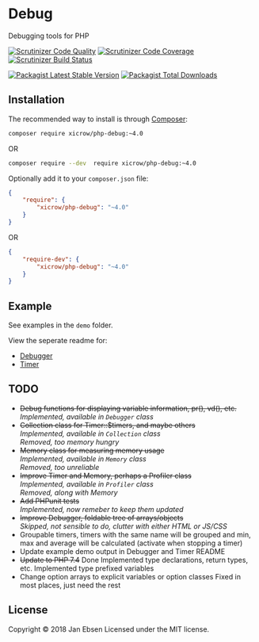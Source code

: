 # Debug

Debugging tools for PHP

[![Scrutinizer Code Quality](https://scrutinizer-ci.com/g/xicrow/php-debug/badges/quality-score.png?b=master)](https://scrutinizer-ci.com/g/xicrow/php-debug/?branch=master)
[![Scrutinizer Code Coverage](https://scrutinizer-ci.com/g/xicrow/php-debug/badges/coverage.png?b=master)](https://scrutinizer-ci.com/g/xicrow/php-debug/?branch=master)
[![Scrutinizer Build Status](https://scrutinizer-ci.com/g/xicrow/php-debug/badges/build.png?b=master)](https://scrutinizer-ci.com/g/xicrow/php-debug/build-status/master)

[![Packagist Latest Stable Version](https://poser.pugx.org/xicrow/php-debug/v/stable)](https://packagist.org/packages/xicrow/php-debug)
[![Packagist Total Downloads](https://poser.pugx.org/xicrow/php-debug/downloads)](https://packagist.org/packages/xicrow/php-debug)

## Installation

The recommended way to install is through [Composer](https://getcomposer.org/):

```bash
composer require xicrow/php-debug:~4.0
```
OR
```bash
composer require --dev  require xicrow/php-debug:~4.0
```

Optionally add it to your `composer.json` file:

```json
{
	"require": {
		"xicrow/php-debug": "~4.0"
	}
}
```
OR
```json
{
	"require-dev": {
		"xicrow/php-debug": "~4.0"
	}
}
```

## Example

See examples in the `demo` folder.

View the seperate readme for:

- [Debugger](Debugger.md)
- [Timer](Timer.md)

## TODO

- ~~Debug functions for displaying variable information, pr(), vd(), etc.~~  
  *Implemented, available in `Debugger` class*
- ~~Collection class for Timer::$timers, and maybe others~~  
  *Implemented, available in `Collection` class*  
  *Removed, too memory hungry*
- ~~Memory class for measuring memory usage~~  
  *Implemented, available in `Memory` class*  
  *Removed, too unreliable*
- ~~Improve Timer and Memory, perhaps a Profiler class~~  
  *Implemented, available in `Profiler` class*  
  *Removed, along with Memory*
- ~~Add PHPunit tests~~  
  *Implemented, now remeber to keep them updated*
- ~~Improve Debugger, foldable tree of arrays/objects~~  
  *Skipped, not sensible to do, clutter with either HTML or JS/CSS*
- Groupable timers, timers with the same name will be grouped and min, max and average will be calculated (activate when stopping a timer)
- Update example demo output in Debugger and Timer README
- ~~Update to PHP 7.4~~
  Done
  Implemented type declarations, return types, etc.
  Implemented type prefixed variables
- Change option arrays to explicit variables or option classes
  Fixed in most places, just need the rest

## License

Copyright &copy; 2018 Jan Ebsen Licensed under the MIT license.

